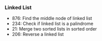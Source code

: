 ### Linked List

* 876: Find the middle node of linked list
* 234: Check if linked list is a palindrome
* 21: Merge two sorted lists in sorted order
* 206: Reverse a linked list
